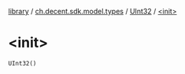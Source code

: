[library](../../index.md) / [ch.decent.sdk.model.types](../index.md) / [UInt32](index.md) / [&lt;init&gt;](./-init-.md)

# &lt;init&gt;

`UInt32()`